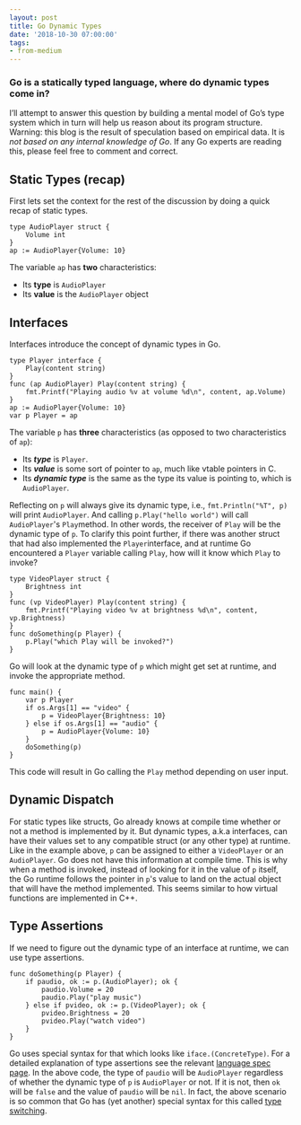```yaml
---
layout: post
title: Go Dynamic Types
date: '2018-10-30 07:00:00'
tags:
- from-medium
---
```


### Go is a statically typed language, where do dynamic types come in?

I’ll attempt to answer this question by building a mental model of Go’s type system which in turn will help us reason about its program structure. Warning: this blog is the result of speculation based on empirical data. It is _not based on any internal knowledge of Go_. If any Go experts are reading this, please feel free to comment and correct.

## Static Types (recap)

First lets set the context for the rest of the discussion by doing a quick recap of static types.

    type AudioPlayer struct {
        Volume int
    }
    ap := AudioPlayer{Volume: 10}

The variable `ap` has **two** characteristics:

- Its **type** is `AudioPlayer`
- Its **value** is the `AudioPlayer` object

## Interfaces

Interfaces introduce the concept of dynamic types in Go.

    type Player interface {
        Play(content string)
    }
    func (ap AudioPlayer) Play(content string) {
        fmt.Printf("Playing audio %v at volume %d\n", content, ap.Volume)
    }
    ap := AudioPlayer{Volume: 10}
    var p Player = ap

The variable `p` has **three** characteristics (as opposed to two characteristics of `ap`):

- Its **_type_** is `Player`.
- Its **_value_** is some sort of pointer to `ap`, much like vtable pointers in C.
- Its **_dynamic type_** is the same as the type its value is pointing to, which is `AudioPlayer`.

Reflecting on `p` will always give its dynamic type, i.e., `fmt.Println("%T", p)` will print `AudioPlayer`. And calling `p.Play("hello world")` will call `AudioPlayer`'s `Play`method. In other words, the receiver of `Play` will be the dynamic type of `p`. To clarify this point further, if there was another struct that had also implemented the `Player`interface, and at runtime Go encountered a `Player` variable calling `Play`, how will it know which `Play` to invoke?

    type VideoPlayer struct {
        Brightness int
    }
    func (vp VideoPlayer) Play(content string) {
        fmt.Printf("Playing video %v at brightness %d\n", content, vp.Brightness)
    }
    func doSomething(p Player) {
        p.Play("which Play will be invoked?")
    }

Go will look at the dynamic type of `p` which might get set at runtime, and invoke the appropriate method.

    func main() {
        var p Player
        if os.Args[1] == "video" {
            p = VideoPlayer{Brightness: 10}    
        } else if os.Args[1] == "audio" {
            p = AudioPlayer{Volume: 10}
        }
        doSomething(p)
    }

This code will result in Go calling the `Play` method depending on user input.

## Dynamic Dispatch

For static types like structs, Go already knows at compile time whether or not a method is implemented by it. But dynamic types, a.k.a interfaces, can have their values set to any compatible struct (or any other type) at runtime. Like in the example above, `p` can be assigned to either a `VideoPlayer` or an `AudioPlayer`. Go does not have this information at compile time. This is why when a method is invoked, instead of looking for it in the value of `p` itself, the Go runtime follows the pointer in `p`'s value to land on the actual object that will have the method implemented. This seems similar to how virtual functions are implemented in C++.

## Type Assertions

If we need to figure out the dynamic type of an interface at runtime, we can use type assertions.

    func doSomething(p Player) {
        if paudio, ok := p.(AudioPlayer); ok {
            paudio.Volume = 20
            paudio.Play("play music")
        } else if pvideo, ok := p.(VideoPlayer); ok {
            pvideo.Brightness = 20
            pvideo.Play("watch video")
        }
    }

Go uses special syntax for that which looks like `iface.(ConcreteType)`. For a detailed explanation of type assertions see the relevant [language spec page](https://golang.org/ref/spec#Type_assertions). In the above code, the type of `paudio` will be `AudioPlayer` regardless of whether the dynamic type of `p` is `AudioPlayer` or not. If it is not, then `ok` will be `false` and the value of `paudio` will be `nil`. In fact, the above scenario is so common that Go has (yet another) special syntax for this called [type switching](https://golang.org/doc/effective_go.html#type_switch).


